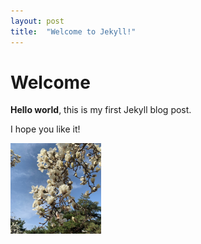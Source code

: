 ```yaml
---
layout: post
title:  "Welcome to Jekyll!"
---
```


# Welcome

**Hello world**, this is my first Jekyll blog post.

I hope you like it!

<img src="../images/2022-03-29-first/261c293fded629469e631a1cab8db134387ae639.jpg" title="" alt="KakaoTalk_20220330_230557468.jpg" width="145">
